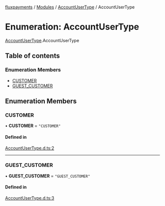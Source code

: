 [fluxpayments](../README.md) / [Modules](../modules.md) / [AccountUserType](../modules/AccountUserType.md) / AccountUserType

# Enumeration: AccountUserType

[AccountUserType](../modules/AccountUserType.md).AccountUserType

## Table of contents

### Enumeration Members

- [CUSTOMER](AccountUserType.AccountUserType.md#customer)
- [GUEST\_CUSTOMER](AccountUserType.AccountUserType.md#guest_customer)

## Enumeration Members

### CUSTOMER

• **CUSTOMER** = ``"CUSTOMER"``

#### Defined in

[AccountUserType.d.ts:2](https://github.com/fluxpayments1/fluxpayments_api_ts/blob/edd91d5d5395bbf38ad4699626f236f45985bb68/src/types/flux_types/AccountUserType.d.ts#L2)

___

### GUEST\_CUSTOMER

• **GUEST\_CUSTOMER** = ``"GUEST_CUSTOMER"``

#### Defined in

[AccountUserType.d.ts:3](https://github.com/fluxpayments1/fluxpayments_api_ts/blob/edd91d5d5395bbf38ad4699626f236f45985bb68/src/types/flux_types/AccountUserType.d.ts#L3)
